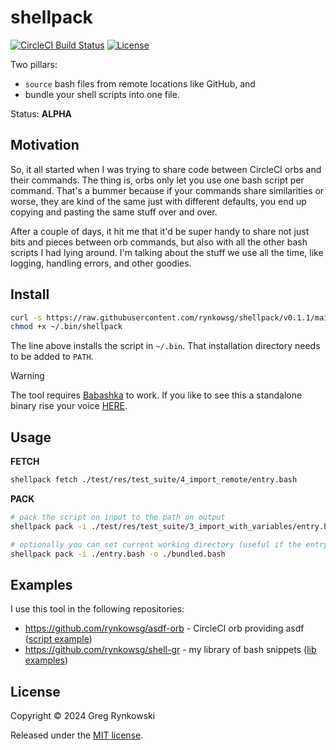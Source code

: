 # shellpack

[![CircleCI Build Status][ci-build-badge]][ci-build]
[![License][license-badge]][license]

Two pillars:
- `source` bash files from remote locations like GitHub, and
- bundle your shell scripts into one file.

Status: **ALPHA**

## Motivation

So, it all started when I was trying to share code between CircleCI orbs and their commands.
The thing is, orbs only let you use one bash script per command.
That's a bummer because if your commands share similarities or worse, they are kind of the same just with different defaults, you end up copying and pasting the same stuff over and over.

After a couple of days, it hit me that it'd be super handy to share not just bits
and pieces between orb commands, but also with all the other bash scripts I had lying around.
I'm talking about the stuff we use all the time, like logging, handling errors, and other goodies.

## Install

```sh
curl -s https://raw.githubusercontent.com/rynkowsg/shellpack/v0.1.1/main/src/pl/rynkowski/shellpack.cljc -o ~/.bin/shellpack
chmod +x ~/.bin/shellpack
```
The line above installs the script in `~/.bin`. That installation directory needs to be added to `PATH`.

> [!WARNING]
> The tool requires [Babashka](https://github.com/babashka/babashka) to work. If you like to see this a standalone binary rise your voice [HERE](https://github.com/rynkowsg/shellpack/issues/1).

## Usage

**FETCH**

```sh
shellpack fetch ./test/res/test_suite/4_import_remote/entry.bash
```

**PACK**

```sh
# pack the script on input to the path on output
shellpack pack -i ./test/res/test_suite/3_import_with_variables/entry.bash -o ./bundled.bash

# optionally you can set current working directory (useful if the entry script doesn't use absolute path for sourced files)
shellpack pack -i ./entry.bash -o ./bundled.bash
```

## Examples

I use this tool in the following repositories:
- https://github.com/rynkowsg/asdf-orb - CircleCI orb providing asdf ([script example](https://github.com/rynkowsg/asdf-orb/blob/main/src/scripts/install_asdf.bash))
- https://github.com/rynkowsg/shell-gr - my library of bash snippets ([lib examples](https://github.com/rynkowsg/shell-gr/blob/main/lib/))

## License

Copyright © 2024 Greg Rynkowski

Released under the [MIT license][license].

[ci-build-badge]: https://circleci.com/gh/rynkowsg/shellpack.svg?style=shield "CircleCI Build Status"
[ci-build]: https://circleci.com/gh/rynkowsg/shellpack
[license-badge]: https://img.shields.io/badge/license-MIT-lightgrey.svg
[license]: https://raw.githubusercontent.com/rynkowsg/shellpack/main/LICENSE
